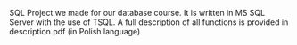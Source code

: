 SQL Project we made for our database course. It is written in MS SQL Server with the use of TSQL. A full description of all functions is provided in description.pdf (in Polish language)